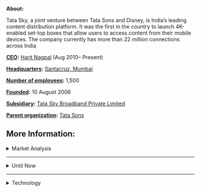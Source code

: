 

**About:**

Tata Sky, a joint venture between Tata Sons and Disney, is India’s leading content distribution platform. It was the first in the country to launch 4K-enabled set-top boxes that allow users to access content from their mobile devices. The company currently has more than 22 million connections across India

**[CEO](https://www.google.com/search?newwindow=1&rlz=1C5GCEM_enIN969IN969&sxsrf=AOaemvJRKc44kn4gcF9x7K6uAmhWP9c-dg:1637325922076&q=tata+sky+ceo&stick=H4sIAAAAAAAAAOPgE-LSz9U3MDLPs6hK11LMTrbSzy9KT8zLrEosyczPQ-FYJafmL2LlKUksSVQozq5UAHIBQDbDF0AAAAA&sa=X&ved=2ahUKEwj2xd2vuqT0AhV3ILcAHXKbBQQQ6BMoAHoECFMQAg):** [Harit Nagpal](https://www.google.com/search?newwindow=1&rlz=1C5GCEM_enIN969IN969&sxsrf=AOaemvJRKc44kn4gcF9x7K6uAmhWP9c-dg:1637325922076&q=Harit+Nagpal&stick=H4sIAAAAAAAAAOPgE-LSz9U3MDLPs6hKVwKzs0xMSkyztRSzk63084vSE_MyqxJLMvPzUDhWyan5i1h5PBKLMksU_BLTCxJzdrAyAgDct9JQTwAAAA&sa=X&ved=2ahUKEwj2xd2vuqT0AhV3ILcAHXKbBQQQmxMoAXoECFMQAw) (Aug 2010– Present)

**[Headquarters](https://www.google.com/search?newwindow=1&rlz=1C5GCEM_enIN969IN969&sxsrf=AOaemvJRKc44kn4gcF9x7K6uAmhWP9c-dg:1637325922076&q=tata+sky+headquarters&stick=H4sIAAAAAAAAAOPgE-LSz9U3MDLPs6hK19LKTrbSzy9KT8zLrEosyczPQ-FYZaQmphSWJhaVpBYVL2IVLUksSVQozq5UQBYHADAfz8dSAAAA&sa=X&ved=2ahUKEwj2xd2vuqT0AhV3ILcAHXKbBQQQ6BMoAHoECFQQAg):** [Santacruz, Mumbai](https://www.google.com/search?newwindow=1&rlz=1C5GCEM_enIN969IN969&sxsrf=AOaemvJRKc44kn4gcF9x7K6uAmhWP9c-dg:1637325922076&q=Santacruz,+Mumbai&stick=H4sIAAAAAAAAAOPgE-LSz9U3MDLPs6hKV-IEs8vLzUq0tLKTrfTzi9IT8zKrEksy8_NQOFYZqYkphaWJRSWpRcWLWAWDE_NKEpOLSqt0FHxLc5MSM3ewMgIAvci7KFwAAAA&sa=X&ved=2ahUKEwj2xd2vuqT0AhV3ILcAHXKbBQQQmxMoAXoECFQQAw)

**[Number of employees](https://www.google.com/search?newwindow=1&rlz=1C5GCEM_enIN969IN969&sxsrf=AOaemvJRKc44kn4gcF9x7K6uAmhWP9c-dg:1637325922076&q=tata+sky+number+of+employees&stick=H4sIAAAAAAAAAOPgE-LSz9U3MDLPs6hK19LJKLfST87PyUlNLsnMz9PPL0pPzMusSgRxiq3y8hXy0xRScwty8itTU4sXscqUJJYkKhRnVyrkleYmpRahSAMAqhf1AlsAAAA&sa=X&ved=2ahUKEwj2xd2vuqT0AhV3ILcAHXKbBQQQ6BMoAHoECFIQAg):** 1,500

**[Founded](https://www.google.com/search?newwindow=1&rlz=1C5GCEM_enIN969IN969&sxsrf=AOaemvJRKc44kn4gcF9x7K6uAmhWP9c-dg:1637325922076&q=tata+sky+founded&stick=H4sIAAAAAAAAAOPgE-LSz9U3MDLPs6hK11LNTrbSzy9KT8zLrEosyczPQ-FYpeWX5qWkpixiFShJLElUKM6uVIAKAQATofkoSAAAAA&sa=X&ved=2ahUKEwj2xd2vuqT0AhV3ILcAHXKbBQQQ6BMoAHoECEkQAg):** 10 August 2006

**[Subsidiary](https://www.google.com/search?newwindow=1&rlz=1C5GCEM_enIN969IN969&sxsrf=AOaemvJRKc44kn4gcF9x7K6uAmhWP9c-dg:1637325922076&q=tata+sky+subsidiary&stick=H4sIAAAAAAAAAOPgE-LSz9U3MDLPs6hK19LMKLfST87PyUlNLsnMz9PPL0pPzMusSgRxiq2KS5OKM1MyE4syU4sXsQqXJJYkKhRnVyrAxSsBa4NY-08AAAA&sa=X&ved=2ahUKEwj2xd2vuqT0AhV3ILcAHXKbBQQQ6BMoAHoECEoQAg):** [Tata Sky Broadband Private Limited](https://www.google.com/search?newwindow=1&rlz=1C5GCEM_enIN969IN969&sxsrf=AOaemvJRKc44kn4gcF9x7K6uAmhWP9c-dg:1637325922076&q=Tata+Sky+Broadband+Private+Limited&stick=H4sIAAAAAAAAAOPgE-LSz9U3MDLPs6hKV-LVT9c3NMwwzklPyi7K0tLMKLfST87PyUlNLsnMz9PPL0pPzMusSgRxiq2KS5OKM1MyE4syU4sXsSqFJJYkKgRnVyo4FeUnpiQl5qUoBBRlliWWpCr4ZOZmlqSm7GBlBAClEaTbcAAAAA&sa=X&ved=2ahUKEwj2xd2vuqT0AhV3ILcAHXKbBQQQmxMoAXoECEoQAw)

**[Parent organization](https://www.google.com/search?newwindow=1&rlz=1C5GCEM_enIN969IN969&sxsrf=AOaemvJRKc44kn4gcF9x7K6uAmhWP9c-dg:1637325922076&q=tata+sky+parent+organization&stick=H4sIAAAAAAAAAOPgE-LSz9U3MDLPs6hK1zLIKLfST87PyUlNLsnMz9PPL0pPzMusSgRxiq0KEotS80oUkAUXscqUJJYkKhRnVypgkQYAh1ui218AAAA&sa=X&ved=2ahUKEwj2xd2vuqT0AhV3ILcAHXKbBQQQ6BMoAHoECEgQAg):** [Tata Sons](https://www.google.com/search?newwindow=1&rlz=1C5GCEM_enIN969IN969&sxsrf=AOaemvJRKc44kn4gcF9x7K6uAmhWP9c-dg:1637325922076&q=Tata+Sons&stick=H4sIAAAAAAAAAOPgE-LSz9U3MDLPs6hKV4KwLQwKyyq1DDLKrfST83NyUpNLMvPz9POL0hPzMqsSQZxiq4LEotS8EgVkwUWsnCGJJYkKwUD5HayMAKNCudZbAAAA&sa=X&ved=2ahUKEwj2xd2vuqT0AhV3ILcAHXKbBQQQmxMoAXoECEgQAw)



**More Information:**
---
<details>
<summary>Market Analysis</summary>
  <br/>
Tata Sky Market Share Increased to **33.3%** while Dish TV Further Dips to 24.09% in 2021. Tata Sky is the leading DTH service provider with a market share of 32.58% in 2020. At the end of the first quarter of 2020, Tata Sky had a 32.09% share, and it increased to 32.58% by the end of September 2020

![Tata Sky Market Share Increased to 32.58%, Dish TV Further Dips to 27%](https://telecomtalk.info/wp-content/uploads/2021/01/tatasky-dth-dishtv-market-share-1024x683.jpg)
</pre>
</details>

---
<details>
<summary>Until Now</summary><br/>

  
Tata Sky partnered with EY for their expertise in processes automation. EY helped Tata Sky select [Automation Anywhere RPA](https://www.automationanywhere.com/rpa/robotic-process-automation) and helped them determine which processes would be the best to automate, providing the greatest return on investment. Tata Sky began automating processes within its [finance](https://www.automationanywhere.com/solutions/finance-accounting), supply chain, and treasury departments before moving to more complex processes within its taxation and tax-related reconciliation teams.

</pre>
</details>

---
<details>
<summary>Technology</summary> <br/>
 
Tata Sky chose IBMs WebSphere SOA, which has the capability of migrating the
existing applications into services, to create a computing architecture meant to
easily manage the growth of business apart from meeting customers requirements.
The solution suite was keeping with the emerging needs of the future. Tata Sky
managed to model its business process with the help of IBM WebSphere Business
Modeler. This also ensured that these processes were deployed, monitored and
initiated to meet key performance indicators. The other component of the
solution suite was IBM WebSphere Process Server (IBM WPS), a type of performance
engine. The IBM WebSphere Enterprise Service Bus helped connect various
applications of Tata. Finally it was the IBM WebSphere Portal, which helped
create a rich user experience and the IBM Tivoli Composite Application Manager
for ensuring applications performance and availability. Self-service portals also took the load off customer
care as customers started troubleshooting themselves  

